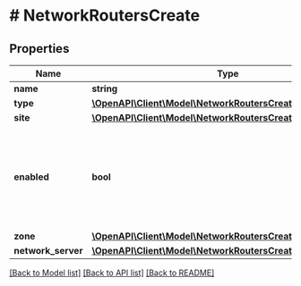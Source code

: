 # # NetworkRoutersCreate

## Properties

Name | Type | Description | Notes
------------ | ------------- | ------------- | -------------
**name** | **string** | Name |
**type** | [**\OpenAPI\Client\Model\NetworkRoutersCreateType**](NetworkRoutersCreateType.md) |  |
**site** | [**\OpenAPI\Client\Model\NetworkRoutersCreateSite**](NetworkRoutersCreateSite.md) |  |
**enabled** | **bool** | Can be used to enable / disable the network router (true, false). Default is on | [optional]
**zone** | [**\OpenAPI\Client\Model\NetworkRoutersCreateZone**](NetworkRoutersCreateZone.md) |  | [optional]
**network_server** | [**\OpenAPI\Client\Model\NetworkRoutersCreateNetworkServer**](NetworkRoutersCreateNetworkServer.md) |  | [optional]

[[Back to Model list]](../../README.md#models) [[Back to API list]](../../README.md#endpoints) [[Back to README]](../../README.md)

